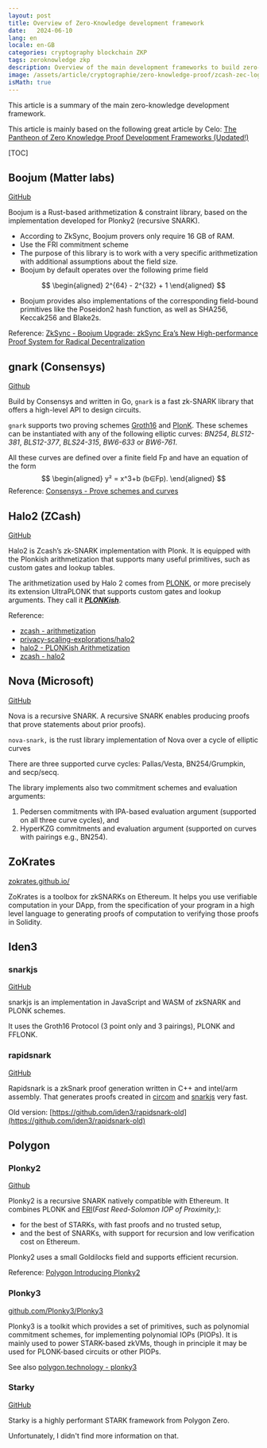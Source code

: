 ```yaml
---
layout: post
title: Overview of Zero-Knowledge development framework
date:   2024-06-10
lang: en
locale: en-GB
categories: cryptography blockchain ZKP
tags: zeroknowledge zkp
description: Overview of the main development frameworks to build zero-knowledge system which Plonky2(Polygon), Halo2(Zcash), Boojum (Matter Labs),...
image: /assets/article/cryptographie/zero-knowledge-proof/zcash-zec-logo.png
isMath: true
---
```


This article is a summary of the main zero-knowledge development framework. 

This article is mainly based on the following great article by Celo: [The Pantheon of Zero Knowledge Proof Development Frameworks (Updated!)](https://blog.celer.network/2023/08/04/the-pantheon-of-zero-knowledge-proof-development-frameworks/)

[TOC]

## Boojum (Matter labs)

[GitHub](https://github.com/matter-labs/era-boojum)

Boojum is a Rust-based arithmetization & constraint library, based on the implementation developed for Plonky2 (recursive SNARK).

- According to ZkSync, Boojum provers only require 16 GB of RAM.
- Use the FRI commitment scheme
- The purpose of this library is to work with a very specific arithmetization with additional assumptions about the field size.
- Boojum by default operates over the following prime field 

$$
\begin{aligned}
2^{64} - 2^{32} + 1
\end{aligned}
$$

- Boojum provides also implementations of the corresponding field-bound  primitives like the Poseidon2 hash function, as well as SHA256, Keccak256 and Blake2s.

Reference: [ZkSync - Boojum Upgrade: zkSync Era’s New High-performance Proof System for Radical Decentralization](https://zksync.mirror.xyz/HJ2Pj45EJkRdt5Pau-ZXwkV2ctPx8qFL19STM5jdYhc)

## gnark (Consensys)

[Github](https://github.com/ConsenSys/gnark)

Build by Consensys and written in Go, `gnark` is a fast zk-SNARK library that offers a high-level API to design circuits. 

`gnark` supports two proving schemes [Groth16](https://eprint.iacr.org/2016/260.pdf) and [PlonK](https://eprint.iacr.org/2019/953.pdf). These schemes can be instantiated with any of the following elliptic curves: *BN254*, *BLS12-381*, *BLS12-377*, *BLS24-315*, *BW6-633* or *BW6-761*.

All these curves are defined over a finite field Fp and have an equation of the form 
$$
\begin{aligned}
y² = x^3+b (b∈Fp).
\end{aligned}
$$
Reference: [Consensys - Prove schemes and curves](https://docs.gnark.consensys.io/Concepts/schemes_curves)

## Halo2 (ZCash)

[GitHub](https://github.com/zcash/halo2)

Halo2 is Zcash’s zk-SNARK implementation with Plonk. It is equipped with the Plonkish arithmetization that supports many useful primitives, such as custom gates and lookup tables.

The arithmetization used by Halo 2 comes from [PLONK](https://eprint.iacr.org/2019/953), or more precisely its extension UltraPLONK that supports custom gates and lookup arguments. They call it [***PLONKish***](https://twitter.com/feministPLT/status/1413815927704014850).

Reference:

- [zcash - arithmetization](https://zcash.github.io/halo2/concepts/arithmetization.html)
- [privacy-scaling-explorations/halo2](https://github.com/privacy-scaling-explorations/halo2)
- [halo2 - PLONKish Arithmetization](https://zcash.github.io/halo2/concepts/arithmetization.html#plonkish-arithmetization)
- [zcash - halo2](https://zcash.github.io/halo2/)

## Nova (Microsoft)

[GitHub](https://github.com/microsoft/Nova)

Nova is a recursive SNARK. A recursive  SNARK enables producing proofs that prove statements about prior  proofs).

`nova-snark,` is the rust library implementation of Nova over a cycle of elliptic curves

There are three supported curve cycles: Pallas/Vesta, BN254/Grumpkin, and secp/secq.

The library implements also two commitment schemes and evaluation arguments:

1. Pedersen commitments with IPA-based evaluation argument (supported on all three curve cycles), and
2. HyperKZG commitments and evaluation argument (supported on curves with pairings e.g., BN254).

## ZoKrates

[zokrates.github.io/](https://zokrates.github.io/)

ZoKrates is a toolbox for zkSNARKs on Ethereum. It helps you use verifiable computation in your DApp, from the specification of your program in a high level language to generating proofs of computation to verifying those proofs in Solidity.



## Iden3

### snarkjs

[GitHub](https://github.com/iden3/snarkjs)

snarkjs is an implementation in JavaScript and WASM of zkSNARK and PLONK schemes.

It uses the Groth16 Protocol (3 point only and 3 pairings), PLONK and FFLONK.

### rapidsnark

[GitHub](https://github.com/iden3/rapidsnark)

Rapidsnark is a zkSnark proof generation written in C++ and intel/arm assembly. That generates proofs created in [circom](https://github.com/iden3/snarkjs) and [snarkjs](https://github.com/iden3/circom) very fast.

Old version: [https://github.com/iden3/rapidsnark-old](https://github.com/iden3/rapidsnark-old)

## Polygon

### Plonky2

[Github](https://github.com/0xPolygonZero/plonky2)

Plonky2 is a recursive SNARK natively compatible with Ethereum. It combines PLONK and [FRI](https://aszepieniec.github.io/stark-anatomy/fri.html)(*Fast Reed-Solomon IOP of Proximity*,):

- for the best of STARKs, with fast proofs and no trusted setup,  
- and the best of SNARKs, with support for recursion and low verification  cost on Ethereum.

 Plonky2 uses a small Goldilocks field and supports efficient recursion. 

Reference: [Polygon Introducing Plonky2](https://polygon.technology/blog/introducing-plonky2)

### Plonky3

[github.com/Plonky3/Plonky3](https://github.com/Plonky3/Plonky3)

Plonky3 is a toolkit which provides a set of primitives, such as polynomial commitment schemes, for implementing polynomial IOPs (PIOPs). It is mainly used to power STARK-based zkVMs, though in principle it may be used for PLONK-based circuits or other PIOPs.

See also [polygon.technology - plonky3](https://polygon.technology/plonky3)

### Starky

[GitHub](https://github.com/0xPolygonZero/plonky2/tree/main/starky)

Starky is a highly performant STARK framework from Polygon Zero. 

Unfortunately, I didn't find more information on that.